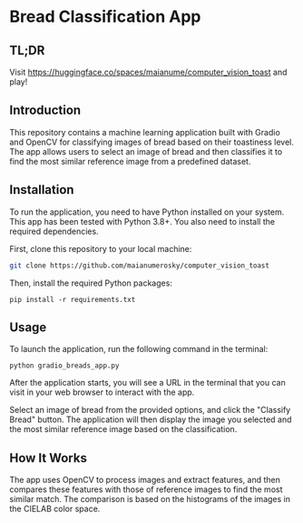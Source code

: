 # Bread Classification App

## TL;DR
Visit https://huggingface.co/spaces/maianume/computer_vision_toast and play!

## Introduction
This repository contains a machine learning application built with Gradio and OpenCV for classifying images of bread based on their toastiness level. The app allows users to select an image of bread and then classifies it to find the most similar reference image from a predefined dataset.

## Installation

To run the application, you need to have Python installed on your system. This app has been tested with Python 3.8+. You also need to install the required dependencies.

First, clone this repository to your local machine:

```bash
git clone https://github.com/maianumerosky/computer_vision_toast
```

Then, install the required Python packages:
```
pip install -r requirements.txt
```

## Usage

To launch the application, run the following command in the terminal:

```
python gradio_breads_app.py
```

After the application starts, you will see a URL in the terminal that you can visit in your web browser to interact with the app.

Select an image of bread from the provided options, and click the "Classify Bread" button. The application will then display the image you selected and the most similar reference image based on the classification.
## How It Works

The app uses OpenCV to process images and extract features, and then compares these features with those of reference images to find the most similar match. The comparison is based on the histograms of the images in the CIELAB color space.
